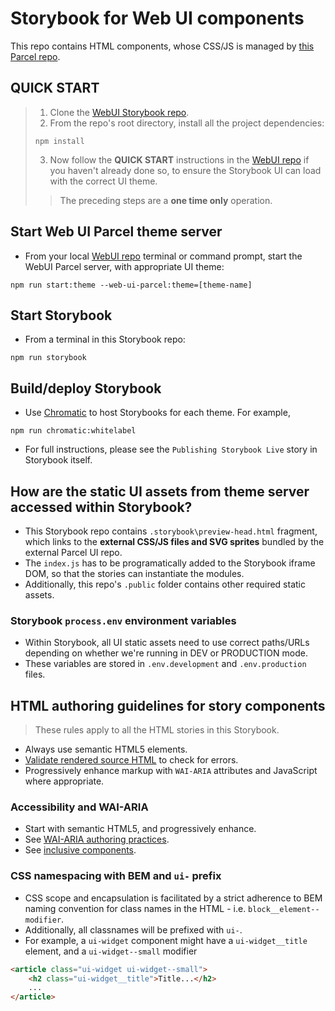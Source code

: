 # Storybook for Web UI components
This repo contains HTML components, whose CSS/JS is managed by [this Parcel repo](https://github.com/basher/WebUI-Parcel).

## QUICK START

> 1. Clone the [WebUI Storybook repo](https://github.com/basher/WebUI-Storybook).
> 2. From the repo's root directory, install all the project dependencies:
> ```
> npm install
> ```
> 3. Now follow the **QUICK START** instructions in the [WebUI repo](https://github.com/basher/WebUI-Parcel) if you haven't already done so, to ensure the Storybook UI can load with the correct UI theme.
>> The preceding steps are a **one time only** operation.

## Start Web UI Parcel theme server
- From your local [WebUI repo](https://github.com/basher/WebUI-Parcel) terminal or command prompt, start the WebUI Parcel server, with appropriate UI theme:
```
npm run start:theme --web-ui-parcel:theme=[theme-name]
```

## Start Storybook
- From a terminal in this Storybook repo:
```
npm run storybook
```

## Build/deploy Storybook
- Use [Chromatic](https://www.chromatic.com/) to host Storybooks for each theme. For example,
```
npm run chromatic:whitelabel
```
- For full instructions, please see the `Publishing Storybook Live` story in Storybook itself.

## How are the static UI assets from theme server accessed within Storybook?
- This Storybook repo contains `.storybook\preview-head.html` fragment, which links to the **external CSS/JS files and SVG sprites** bundled by the external Parcel UI repo.
- The `index.js` has to be programatically added to the Storybook iframe DOM, so that the stories can instantiate the modules.
- Additionally, this repo's `.public` folder contains other required static assets.

### Storybook `process.env` environment variables
- Within Storybook, all UI static assets need to use correct paths/URLs depending on whether we're running in DEV or PRODUCTION mode.
- These variables are stored in `.env.development` and `.env.production` files.

## HTML authoring guidelines for story components

> These rules apply to all the HTML stories in this Storybook.
- Always use semantic HTML5 elements.
- [Validate rendered source HTML](https://validator.w3.org/#validate_by_input) to check for errors.
- Progressively enhance markup with `WAI-ARIA` attributes and JavaScript where appropriate.

### Accessibility and WAI-ARIA

- Start with semantic HTML5, and progressively enhance.
- See [WAI-ARIA authoring practices](https://www.w3.org/TR/wai-aria-practices-1.1/).
- See [inclusive components](https://inclusive-components.design/).

### CSS namespacing with BEM and `ui-` prefix

- CSS scope and encapsulation is facilitated by a strict adherence to BEM naming convention for class names in the HTML - i.e. `block__element--modifier`.
- Additionally, all classnames will be prefixed with `ui-`.
- For example, a `ui-widget` component might have a `ui-widget__title` element, and a `ui-widget--small` modifier

```html
<article class="ui-widget ui-widget--small">
    <h2 class="ui-widget__title">Title...</h2>
    ...
</article>
```
